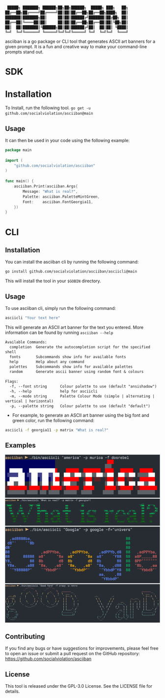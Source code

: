 ```text
 █████╗ ███████╗ ██████╗██╗██╗██████╗  █████╗ ███╗   ██╗
██╔══██╗██╔════╝██╔════╝██║██║██╔══██╗██╔══██╗████╗  ██║
███████║███████╗██║     ██║██║██████╔╝███████║██╔██╗ ██║
██╔══██║╚════██║██║     ██║██║██╔══██╗██╔══██║██║╚██╗██║
██║  ██║███████║╚██████╗██║██║██████╔╝██║  ██║██║ ╚████║
╚═╝  ╚═╝╚══════╝ ╚═════╝╚═╝╚═╝╚═════╝ ╚═╝  ╚═╝╚═╝  ╚═══╝
```

asciiban is a go package or CLI tool that generates ASCII art banners for a given prompt. It is
a fun and creative way to make your command-line prompts stand out.

# SDK

# Installation
To Install, run the following tool.
`go get -u github.com/socialviolation/asciiban@main`

## Usage

It can then be used in your code using the following example:
```go
package main

import (
	"github.com/socialviolation/asciiban"
)

func main() {
    asciiban.Print(asciiban.Args{
        Message: "What is real?",
        Palette: asciiban.PaletteMintGreen,
        Font:    asciiban.FontGeorgia11,
    })
}
```

# CLI
## Installation

You can install the asciiban cli by running the following command:

```bash
go install github.com/socialviolation/asciiban/asciicli@main
```

This will install the tool in your `$GOBIN` directory.

## Usage

To use asciiban cli, simply run the following command:

```bash
asciicli "Your text here"
```

This will generate an ASCII art banner for the text you entered. More information can be found by running `asciiban --help`

```text
Available Commands:
  completion  Generate the autocompletion script for the specified shell
  fonts       Subcommands show info for available fonts
  help        Help about any command
  palettes    Subcommands show info for available palettes
  random      Generate ascii banner using random font & colours

Flags:
  -f, --font string      Colour palette to use (default "ansishadow")
  -h, --help             help for asciicli
  -m, --mode string      Palette Colour Mode (simple | alternating | vertical | horizontal)
  -p, --palette string   Colour palette to use (default "default")

```

* For example, to generate an ASCII art banner using the big font and green color, run the following command:

```bash
asciicli -f georgia11 -p matrix "What is real?"
```

## Examples
![dosrebel-murica.png](examples%2Fdosrebel-murica.png)
![georgia11-matrix.png](examples%2Fgeorgia11-matrix.png)
![univers-google.png](examples%2Funivers-google.png)
![crazy-retro.png](examples%2Fcrazy-retro.png)

## Contributing

If you find any bugs or have suggestions for improvements, please feel free to open an issue or submit a pull request on
the GitHub repository: https://github.com/socialviolation/asciiban

## License
This tool is released under the GPL-3.0 License. See the LICENSE file for details.
